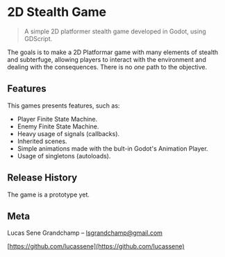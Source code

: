 # 2D Stealth Game
> A simple 2D platformer stealth game developed in Godot, using GDScript.

The goals is to make a 2D Platformar game with many elements of stealth and subterfuge, allowing players to interact with the environment and dealing with the consequences. There is no *one* path to the objective.

## Features

This games presents features, such as:
- Player Finite State Machine.
- Enemy Finite State Machine.
- Heavy usage of signals (callbacks).
- Inherited scenes.
- Simple animations made with the bult-in Godot's Animation Player.
- Usage of singletons (autoloads).

## Release History

The game is a prototype yet.

## Meta

Lucas Sene Grandchamp – lsgrandchamp@gmail.com

[https://github.com/lucassene](https://github.com/lucassene)
